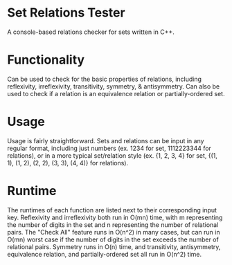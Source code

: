 # Set Relations Tester
A console-based relations checker for sets written in C++. 

# Functionality
Can be used to check for the basic properties of relations, including reflexivity, irreflexivity, transitivity, symmetry, & antisymmetry. Can also be used to check if a relation is an equivalence relation or partially-ordered set. 

# Usage
Usage is fairly straightforward. Sets and relations can be input in any regular format, including just numbers (ex. 1234 for set, 1112223344 for relations), or in a more typical set/relation style (ex. {1, 2, 3, 4} for set, {(1, 1), (1, 2), (2, 2), (3, 3), (4, 4)} for relations).

# Runtime
The runtimes of each function are listed next to their corresponding input key. 
Reflexivity and irreflexivity both run in O(mn) time, with m representing the number of digits in the set and n representing the number of relational pairs. The "Check All" feature runs in O(n^2) in many cases, but can run in O(mn) worst case if the number of digits in the set exceeds the number of relational pairs. 
Symmetry runs in O(n) time, and transitivity, antisymmetry, equivalence relation, and partially-ordered set all run in O(n^2) time.
